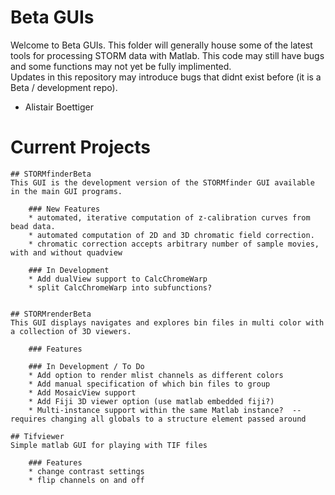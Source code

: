 # Beta GUIs 

Welcome to Beta GUIs.  This folder will generally house some of the latest tools for processing STORM data with Matlab.
This code may still have bugs and some functions may not yet be fully implimented.  
Updates in this repository may introduce bugs that didnt exist before (it is a Beta / development repo). 

- Alistair Boettiger

# Current Projects

	## STORMfinderBeta
	This GUI is the development version of the STORMfinder GUI available in the main GUI programs.

		### New Features
		* automated, iterative computation of z-calibration curves from bead data.
		* automated computation of 2D and 3D chromatic field correction.  
		* chromatic correction accepts arbitrary number of sample movies, with and without quadview

		### In Development
		* Add dualView support to CalcChromeWarp 
		* split CalcChromeWarp into subfunctions?


	## STORMrenderBeta
	This GUI displays navigates and explores bin files in multi color with a collection of 3D viewers. 

		### Features

		### In Development / To Do
		* Add option to render mlist channels as different colors
		* Add manual specification of which bin files to group
		* Add MosaicView support
		* Add Fiji 3D viewer option (use matlab embedded fiji?) 
		* Multi-instance support within the same Matlab instance?  -- requires changing all globals to a structure element passed around

	## Tifviewer
	Simple matlab GUI for playing with TIF files 

		### Features
		* change contrast settings
		* flip channels on and off
